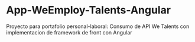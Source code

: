# App-WeEmploy-Talents-Angular
Proyecto para portafolio personal-laboral: Consumo de API We Talents con implementacion de framework de front con Angular
